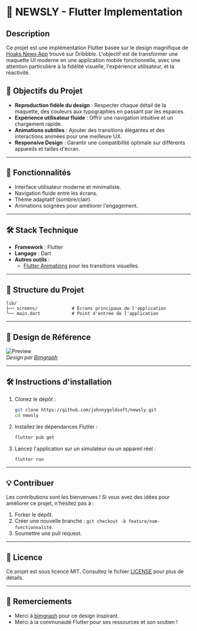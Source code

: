 # 📰 NEWSLY - Flutter Implementation

## Description

Ce projet est une implémentation Flutter basée sur le design magnifique de [Hoaks News App](https://dribbble.com/shots/20787913-Hoaks-News-App) trouvé sur Dribbble. L'objectif est de transformer une maquette UI moderne en une application mobile fonctionnelle, avec une attention particulière à la fidélité visuelle, l'expérience utilisateur, et la réactivité.

## 🎯 Objectifs du Projet

- **Reproduction fidèle du design** : Respecter chaque détail de la maquette, des couleurs aux typographies en passant par les espaces.
- **Expérience utilisateur fluide** : Offrir une navigation intuitive et un chargement rapide.
- **Animations subtiles** : Ajouter des transitions élégantes et des interactions animées pour une meilleure UX.
- **Responsive Design** : Garantir une compatibilité optimale sur différents appareils et tailles d'écran.

---

## 🚀 Fonctionnalités

- Interface utilisateur moderne et minimaliste.
- Navigation fluide entre les écrans.
- Thème adaptatif (sombre/clair).
- Animations soignées pour améliorer l'engagement.

---

## 🛠️ Stack Technique

- **Framework** : Flutter
- **Langage** : Dart
- **Autres outils** :
  - [Flutter Animations](https://docs.flutter.dev/development/ui/animations) pour les transitions visuelles.

---

## 📂 Structure du Projet

```
lib/
├── screens/             # Écrans principaux de l'application
└── main.dart            # Point d'entrée de l'application
```

---

## 🎨 Design de Référence

![Preview](https://cdn.dribbble.com/userupload/5016607/file/original-74e7d8670bcb9e5003f8260a1c6d1af0.png?resize=1024x768&vertical=center)  
_Design par [Bimgraph](https://dribbble.com/bimgraph)_

---

## 🛠️ Instructions d'installation

1. Clonez le dépôt :
   ```bash
   git clone https://github.com/johnnygoldsoft/newsly.git
   cd newsly
   ```
2. Installez les dépendances Flutter :
   ```bash
   flutter pub get
   ```
3. Lancez l'application sur un simulateur ou un appareil réel :
   ```bash
   flutter run
   ```

---

## 💡 Contribuer

Les contributions sont les bienvenues ! Si vous avez des idées pour améliorer ce projet, n'hésitez pas à :

1. Forker le dépôt.
2. Créer une nouvelle branche : `git checkout -b feature/nom-fonctionnalité`.
3. Soumettre une pull request.

---

## 📜 Licence

Ce projet est sous licence MIT. Consultez le fichier [LICENSE](LICENSE) pour plus de détails.

---

## 🌟 Remerciements

- Merci à [bimgraph](https://dribbble.com/bimgraph) pour ce design inspirant.
- Merci à la communauté Flutter pour ses ressources et son soutien !
